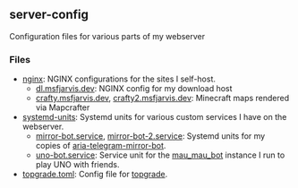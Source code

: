 ## server-config

Configuration files for various parts of my webserver

### Files

- [nginx](nginx): NGINX configurations for the sites I self-host.
  - [dl.msfjarvis.dev](nginx/dl.msfjarvis.dev): NGINX config for my download host
  - [crafty.msfjarvis.dev](nginx/crafty.msfjarvis.dev), [crafty2.msfjarvis.dev](nginx/crafty2.msfjarvis.dev): Minecraft maps rendered via Mapcrafter
- [systemd-units](systemd_units): Systemd units for various custom services I have on the webserver.
  - [mirror-bot.service](systemd_units/mirror-bot.service), [mirror-bot-2.service](systemd_units/mirror-bot-2.service): Systemd units for my copies of [aria-telegram-mirror-bot](https://github.com/out386/aria-telegram-mirror-bot).
  - [uno-bot.service](systemd_units/uno-bot.service): Service unit for the [mau_mau_bot](https://github.com/msfjarvis/mau_mau_bot) instance I run to play UNO with friends.
- [topgrade.toml](topgrade.toml): Config file for [topgrade](https://github.com/r-darwish/topgrade).
